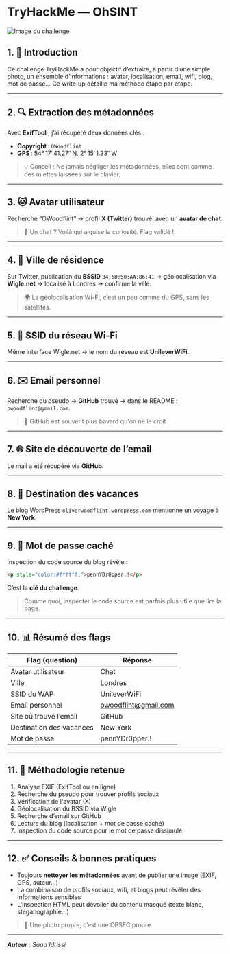 # TryHackMe — OhSINT

![Image du challenge](https://miro.medium.com/v2/resize:fit:1100/format:webp/1*SekVhAaN0ZLISUlsuo4ogw.jpeg)

## 1. 📝 Introduction  
Ce challenge TryHackMe a pour objectif d’extraire, à partir d’une simple photo, un ensemble d’informations : avatar, localisation, email, wifi, blog, mot de passe… Ce write‑up détaille ma méthode étape par étape.

---

## 2. 🔍 Extraction des métadonnées  
Avec **ExifTool** , j’ai récupéré deux données clés :  
- **Copyright** : `OWoodflint`  
- **GPS** : 54° 17′ 41.27″ N, 2° 15′ 1.33″ W

> 💡 Conseil : Ne jamais négliger les métadonnées, elles sont comme des miettes laissées sur le clavier.

---

## 3. 🐱 Avatar utilisateur  
Recherche “OWoodflint” → profil **X (Twitter)** trouvé, avec un **avatar de chat**.

> 🐾 Un chat ? Voilà qui aiguise la curiosité. Flag validé !

---

## 4. 📍 Ville de résidence  
Sur Twitter, publication du **BSSID** `B4:5D:50:AA:86:41` → géolocalisation via **Wigle.net** → localisé à Londres → confirme la ville.

> 🌍 La géolocalisation Wi-Fi, c’est un peu comme du GPS, sans les satellites.

---

## 5. 📶 SSID du réseau Wi‑Fi  
Même interface Wigle.net → le nom du réseau est **UnileverWiFi**.

---

## 6. ✉️ Email personnel  
Recherche du pseudo → **GitHub** trouvé → dans le README : `owoodflint@gmail.com`.

> 🧠 GitHub est souvent plus bavard qu'on ne le croit.

---

## 7. 🌐 Site de découverte de l’email  
Le mail a été récupéré via **GitHub**.

---

## 8. 🗽 Destination des vacances  
Le blog WordPress `oliverwoodflint.wordpress.com` mentionne un voyage à **New York**.

---

## 9. 🔐 Mot de passe caché  
Inspection du code source du blog révèle :  
```html
<p style="color:#ffffff;">pennYDr0pper.!</p>
```  
C’est la **clé du challenge**.

> Comme quoi, inspecter le code source est parfois plus utile que lire la page.

---

## 10. 📊 Résumé des flags  

| Flag (question)                                   | Réponse                              |
|---------------------------------------------------|--------------------------------------|
| Avatar utilisateur                                | Chat                                 |
| Ville                                             | Londres                              |
| SSID du WAP                                       | UnileverWiFi                         |
| Email personnel                                   | owoodflint@gmail.com                 |
| Site où trouvé l’email                            | GitHub                               |
| Destination des vacances                          | New York                             |
| Mot de passe                                      | pennYDr0pper.!                       |

---

## 11. 🧠 Méthodologie retenue  
1. Analyse EXIF (ExifTool ou en ligne)  
2. Recherche du pseudo pour trouver profils sociaux  
3. Vérification de l'avatar (X)  
4. Géolocalisation du BSSID via Wigle  
5. Recherche d’email sur GitHub  
6. Lecture du blog (localisation + mot de passe caché)  
7. Inspection du code source pour le mot de passe dissimulé

---

## 12. ✅ Conseils & bonnes pratiques  
- Toujours **nettoyer les métadonnées** avant de publier une image (EXIF, GPS, auteur…)  
- La combinaison de profils sociaux, wifi, et blogs peut révéler des informations sensibles  
- L’inspection HTML peut dévoiler du contenu masqué (texte blanc, steganographie…)

> 🧼 Une photo propre, c’est une OPSEC propre.

---

***Auteur*** *: Saad Idrissi*
